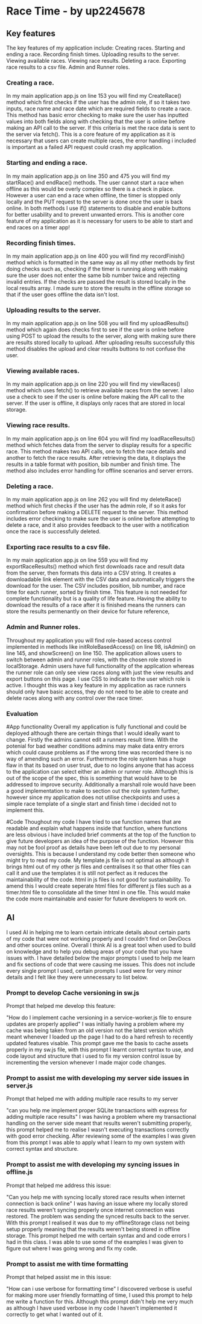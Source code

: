 # Race Time - by up2245678
## Key features
The key features of my application include:
Creating races.
Starting and ending a race.
Recording finish times.
Uploading results to the server.
Viewing available races.
Viewing race results.
Deleting a race.
Exporting race results to a csv file.
Admin and Runner roles.


### Creating a race.
In my main application app.js on line 153 you will find my CreateRace() method which first checks if the user has the admin role, if so it takes two inputs, race name and race date
which are required fields to create a race. This method has basic error checking to make sure the user has inputted values into both fields along with checking that the user is online
before making an API call to the server. If this criteria is met the race data is sent to the server via fetch().
This is a core feature of my application as it is necessary that users can create multiple races, the error handling i included is important as a failed API request could crash my application. 


### Starting and ending a race.
In my main application app.js on line 350 and 475 you will find my startRace() and endRace() methods. The user cannot start a race when offline as this would be overly complex so there is a check in place. However a user can end a race when offline, the timer is stopped only locally and the PUT request to the server is done once the user is back online. In both methods I use if() statements to disable and enable buttons for better usability and to prevent unwanted errors.
This is another core feature of my application as it is necessary for users to be able to start and end races on a timer app!


### Recording finish times.
In my main application app.js on line 400 you will find my recordFinish() method which is formatted in the same way as all my other methods by first doing checks such as, checking if the timer is running along with making sure the user does not enter the same bib number twice and rejecting invalid entries. If the checks are passed the result is stored locally in the local results array. I made sure to store the results in the offline storage so that if the user goes offline the data isn't lost.


### Uploading results to the server.
In my main application app.js on line 508 you will find my uploadResults() method which again does checks first to see if the user is online before using POST to upload the results to the server, along with making sure there are results stored locally to upload. After uploading results successfully this method disables the upload and clear results buttons to not confuse the user.


### Viewing available races.
In my main application app.js on line 220 you will find my viewRaces() method which uses fetch() to retrieve available races from the server. I also use a check to see if the user is online before making the API call to the server. If the user is offline, it displays only races that are stored in local storage.


### Viewing race results.
In my main application app.js on line 604 you will find my loadRaceResults() method which fetches data from the server to display results for a specific race. This method makes two API calls, one to fetch the race details and another to fetch the race results. After retrieving the data, it displays the results in a table format with position, bib number and finish time. The method also includes error handling for offline scenarios and server errors.


### Deleting a race.
In my main application app.js on line 262 you will find my deleteRace() method which first checks if the user has the admin role, if so it asks for confirmation before making a DELETE request to the server. This method includes error checking to make sure the user is online before attempting to delete a race, and it also provides feedback to the user with a notification once the race is successfully deleted.


### Exporting race results to a csv file.
In my main application app.js on line 559 you will find my exportRaceResults() method which first downloads race and result data from the server, then formats this data into a CSV string. It creates a downloadable link element with the CSV data and automatically triggers the download for the user. The CSV includes position, bib number, and race time for each runner, sorted by finish time.
This feature is not needed for complete functionality but is a quality of life feature. Having the ability to download the results of a race after it is finished means the runners can store the results permenantly on their device for future reference,


### Admin and Runner roles.
Throughout my application you will find role-based access control implemented in methods like initRoleBasedAccess() on line 98, isAdmin() on line 145, and showScreen() on line 150. The application allows users to switch between admin and runner roles, with the chosen role stored in localStorage. Admin users have full functionality of the application whereas the runner role can only see view races along with just the view results and export buttons on this page. I use CSS to indicate to the user which role is active.
I thought this was a key feature in my application as race runners should only have basic access, they do not need to be able to create and delete races along with any control over the race timer.

### Evaluation
#App functionality
Overall my application is fully functional and could be deployed although there are certain things that I would ideally want to change. Firstly the admins cannot edit a runners result time. With the potenial for bad weather conditions admins may make data entry errors which could cause problems as if the wrong time was recorded there is no way of amending such an error. Furthermore the role system has a huge flaw in that its based on user trust, due to no logins anyone that has access to the application can select either an admin or runner role. Although this is out of the scope of the spec, this is something that would have to be addressed to improve security. Additionally a marshall role would have been a good implementation to make to section out the role system further, however since my application does not utilise checkpoints and uses a simple race template of a single start and finish time i decided not to implement this.

#Code
Thoughout my code I have tried to use function names that are readable and explain what happens inside that function, where functions are less obvious i have included brief comments at the top of the function to give future developers an idea of the purpose of the function. However this may not be fool proof as details have been left out due to my personal oversights. This is because I understand my code better then someone who might try to read my code.
My template.js file is not optimal as although it brings html out of my other js files and centralises it so that other files can call it and use the templates it is still not perfect as it reduces the maintainability of the code. html in js files is not good for sustainability. To amend this I would create seperate html files for different js files such as a timer.html file to consolidate all the timer html in one file. This would make the code more maintainable and easier for future developers to work on.


## AI
I used AI in helping me to learn certain intricate details about certain parts of my code that were not working properly and I couldn't find  on DevDocs and other sources online. Overall I think AI is a great tool when used to build on knowledge and to help you debug areas of your code that you have issues with. I have detailed below the major prompts I used to help me learn and fix sections of code that were causing me issues. This does not include every single prompt I used, certain prompts I used were for very minor details and I felt like they were unnecessary to list below. 

### Prompt to develop Cache versioning in sw.js
Prompt that helped me develop this feature:

"How do I implement cache versioning in a service-worker.js file to ensure updates are properly applied"
I was initially having a problem where my cache was being taken from an old version not the latest version which meant whenever I loaded up the page I had to do a hard refresh to recently updated features visable. This prompt gave me the basis to cache assets properly in my sw.js file, with this prompt I learnt correct syntax to use, and code layout and structure that i used to fix my version control issue by incrementing the version whenever I made major code changes.

### Prompt to assist me with developing my server side issues in server.js
Prompt that helped me with adding multiple race results to my server

"can you help me implement proper SQLite transactions with express for adding multiple race results"
I was having a problem where my transactional handling on the server side meant that results weren't submitting properly, this prompt helped me to realise I wasn't executing transactions correctly with good error checking. After reviewing some of the examples I was given from this prompt I was able to apply what I learn to my own system with correct syntax and structure.

### Prompt to assist me with developing my syncing issues in offline.js
Prompt that helped me address this issue:

"Can you help me with syncing locally stored race results when internet connection is back online"
I was having an issue where my locally stored race results weren't syncing properly once internet connection was restored. The problem was sending the synced results back to the server. With this prompt I realised it was due to my offlineStorage class not being setup properly meaning that the results weren't being stored in offline storage. This prompt helped me with certain syntax and and code errors I had in this class. I was able to use some of the examples I was given to figure out where I was going wrong and fix my code.

### Prompt to assist me with time formatting
Prompt that helped assist me in this issue:

"How can i use verbose for formatting time"
I discovered verbose is useful for making more user friendly formatting of time, I used this prompt to help me write a function for this. Although this prompt didn't help me very much as although I have used verbose in my code I haven't implemented it correctly to get what I wanted out of it.


